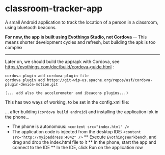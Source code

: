 # classroom-tracker-app
A small Android application to track the location of a person in a classroom, using bluetooth beacons.

**For now, the app is built using Evothings Studio, not Cordova** -- This means shorter development cycles and refresh, but building the apk is too complex


---

Later on, we should build the app/apk with Cordova, see https://evothings.com/doc/build/cordova-guide.html :


```
cordova plugin add cordova-plugin-file
cordova plugin add https://git-wip-us.apache.org/repos/asf/cordova-plugin-device-motion.git

(... add also the accelerometer and ibeacons plugins...)
```

This has two ways of working, to be set in the config.xml file:

... after building (```cordova build android```) and installing the application ipk in the phone...
* The phone is autonomous: 	```<content src="index.html" />```
* The application code is injected from the desktop IDE: ```<content src="http://myipaddress:4042" />```
** Execute ```EvothingsWorkbench```, and drag and drop the index.html file to it
** In the phone, start the app and connect to the IDE
** In the IDE, click Run on the application row

